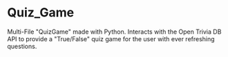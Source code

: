 # Quiz_Game
Multi-File "QuizGame" made with Python. Interacts with the Open Trivia DB API to provide a "True/False" quiz game for the user with ever refreshing questions.
